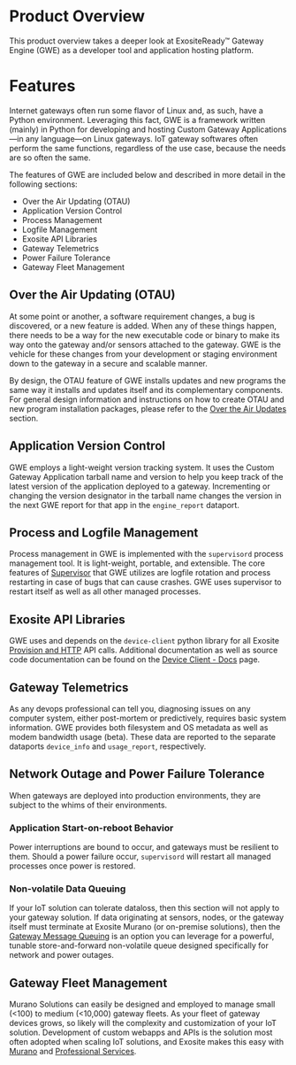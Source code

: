 # Product Overview

This product overview takes a deeper look at ExositeReady™ Gateway Engine (GWE) as a
developer tool and application hosting platform.

# Features

Internet gateways often run some flavor of Linux and, as such, have a
Python environment. Leveraging this fact, GWE is a framework
written (mainly) in Python for developing and hosting Custom Gateway
Applications—in any language—on Linux gateways. IoT gateway softwares
often perform the same functions, regardless of the use case, because the
needs are so often the same.

The features of GWE are included below and described in more detail in 
the following sections:

* Over the Air Updating (OTAU)
* Application Version Control
* Process Management
* Logfile Management
* Exosite API Libraries
* Gateway Telemetrics
* Power Failure Tolerance
* Gateway Fleet Management

## Over the Air Updating (OTAU)

At some point or another, a software requirement changes, a bug is
discovered, or a new feature is added. When any of these things happen,
there needs to be a way for the new executable code or binary to make
its way onto the gateway and/or sensors attached to the
gateway. GWE is the vehicle for these changes from your
development or staging environment down to the gateway in a secure and
scalable manner.

By design, the OTAU feature of GWE installs updates and new
programs the same way it installs and updates itself and its
complementary components. For general design information and
instructions on how to create OTAU and new program installation
packages, please refer to the [Over the Air Updates](/development/exositeready/gwe/otau/) section.

## Application Version Control

GWE employs a light-weight version tracking system. It uses
the Custom Gateway Application tarball name and version to help you keep
track of the latest version of the application deployed to a gateway.
Incrementing or changing the version designator in the tarball name
changes the version in the next GWE report for that app in
the `engine_report` dataport.

## Process and Logfile Management

Process management in GWE is implemented with the
`supervisord` process management tool. It is light-weight, portable, and
extensible. The core features of [Supervisor](http://supervisord.org)
that GWE utilizes are logfile rotation and process restarting
in case of bugs that can cause crashes. GWE uses supervisor
to restart itself as well as all other managed processes.

## Exosite API Libraries

GWE uses and depends on the `device-client` python library
for all Exosite [Provision and
HTTP](http://docs.exosite.com/reference/products/device-api/http/) API
calls. Additional documentation as well as source code documentation can
be found on the
[Device Client - Docs](/development/exositeready/gwe/device-client) page.

## Gateway Telemetrics

As any devops professional can tell you, diagnosing issues on any
computer system, either post-mortem or predictively, requires basic system
information. GWE provides both filesystem and OS metadata as
well as modem bandwidth usage (beta). These data are reported to
the separate dataports `device_info` and `usage_report`, respectively.

## Network Outage and Power Failure Tolerance

When gateways are deployed into production environments, they are subject
to the whims of their environments.

### Application Start-on-reboot Behavior

Power interruptions are bound to occur, and gateways must be resilient to
them. Should a power failure occur, `supervisord` will restart all
managed processes once power is restored.

### Non-volatile Data Queuing

If your IoT solution can tolerate dataloss, then this section will not
apply to your gateway solution. If data originating at sensors, nodes, or
the gateway itself must terminate at Exosite Murano (or
on-premise solutions), then the [Gateway Message
Queuing](/development/exositeready/gwe/gmq/) is an option
you can leverage for a powerful, tunable store-and-forward non-volatile
queue designed specifically for network and power outages.

## Gateway Fleet Management

Murano Solutions can easily be designed and employed to manage small
(&lt;100) to medium (&lt;10,000) gateway fleets. As your fleet of
gateway devices grows, so likely will the complexity and customization
of your IoT solution. Development of custom webapps and APIs is the
solution most often adopted when scaling IoT solutions, and Exosite makes
this easy with [Murano](https://exosite.com/murano/) and [Professional
Services](https://exosite.com/services/professional-services/).
